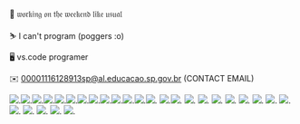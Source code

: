 🌙 𝔴𝔬𝔯𝔨𝔦𝔫𝔤 𝔬𝔫 𝔱𝔥𝔢 𝔴𝔢𝔢𝔨𝔢𝔫𝔡 𝔩𝔦𝔨𝔢 𝔲𝔰𝔲𝔞𝔩

⛷️ I can't program (poggers :o)

🖥️ vs.code programer

✉️ 00001116128913sp@al.educacao.sp.gov.br (CONTACT EMAIL)

![](https://media.tenor.com/zZBeekcxu_EAAAAM/cat-silly.gif).![](https://media.tenor.com/zZBeekcxu_EAAAAM/cat-silly.gif).![](https://media.tenor.com/zZBeekcxu_EAAAAM/cat-silly.gif).![](https://media.tenor.com/zZBeekcxu_EAAAAM/cat-silly.gif).![](https://media.tenor.com/zZBeekcxu_EAAAAM/cat-silly.gif).![](https://media.tenor.com/zZBeekcxu_EAAAAM/cat-silly.gif).![](https://media.tenor.com/zZBeekcxu_EAAAAM/cat-silly.gif).![](https://media.tenor.com/zZBeekcxu_EAAAAM/cat-silly.gif).![](https://media.tenor.com/zZBeekcxu_EAAAAM/cat-silly.gif).![](https://media.tenor.com/zZBeekcxu_EAAAAM/cat-silly.gif).![](https://media.tenor.com/zZBeekcxu_EAAAAM/cat-silly.gif).![](https://media.tenor.com/zZBeekcxu_EAAAAM/cat-silly.gif).![](https://media.tenor.com/zZBeekcxu_EAAAAM/cat-silly.gif). ![](https://media.tenor.com/zZBeekcxu_EAAAAM/cat-silly.gif).![](https://media.tenor.com/zZBeekcxu_EAAAAM/cat-silly.gif). ![](https://media.tenor.com/zZBeekcxu_EAAAAM/cat-silly.gif). ![](https://media.tenor.com/zZBeekcxu_EAAAAM/cat-silly.gif). ![](https://media.tenor.com/zZBeekcxu_EAAAAM/cat-silly.gif). ![](https://media.tenor.com/zZBeekcxu_EAAAAM/cat-silly.gif). ![](https://media.tenor.com/zZBeekcxu_EAAAAM/cat-silly.gif). ![](https://media.tenor.com/zZBeekcxu_EAAAAM/cat-silly.gif). ![](https://media.tenor.com/zZBeekcxu_EAAAAM/cat-silly.gif). ![](https://media.tenor.com/zZBeekcxu_EAAAAM/cat-silly.gif). ![](https://media.tenor.com/zZBeekcxu_EAAAAM/cat-silly.gif). ![](https://media.tenor.com/zZBeekcxu_EAAAAM/cat-silly.gif). ![](https://media.tenor.com/zZBeekcxu_EAAAAM/cat-silly.gif). ![](https://media.tenor.com/zZBeekcxu_EAAAAM/cat-silly.gif). ![](https://media.tenor.com/zZBeekcxu_EAAAAM/cat-silly.gif).
















